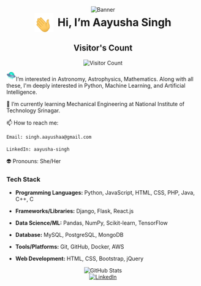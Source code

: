 <div align="center">
  <img src="https://raw.githubusercontent.com/aayu-sha/aayu-sha/main/aayusha%20Singh.png" alt="Banner">
</div>

<div align="center" style="display: flex; align-items: center; justify-content: center;">
  <img src="waving-hand-joypixels.gif" width="50" height="50" style="margin-right: 10px;">
  <h1 style="margin: 0;">Hi, I’m Aayusha Singh</h1>
</div>

<div align="center">
  <h2>Visitor's Count</h2>
  <img src="https://profile-counter.glitch.me/aayu-sha/count.svg" alt="Visitor Count">
</div>

<img src="flying-saucer.svg" alt="Flying Saucer" width="25" height="25">I’m interested in Astronomy, Astrophysics, Mathematics. Along with all these, I'm deeply interested in Python, Machine Learning, and Artificial Intelligence.

🌱 I’m currently learning Mechanical Engineering at National Institute of Technology Srinagar.

📫 How to reach me: 

    Email: singh.aayushaa@gmail.com

    LinkedIn: aayusha-singh

👽 Pronouns: She/Her

### Tech Stack

- **Programming Languages:** Python, JavaScript, HTML, CSS, PHP, Java, C++, C

- **Frameworks/Libraries:** Django, Flask, React.js

- **Data Science/ML:** Pandas, NumPy, Scikit-learn, TensorFlow

- **Database:** MySQL, PostgreSQL, MongoDB

- **Tools/Platforms:** Git, GitHub, Docker, AWS

- **Web Development:** HTML, CSS, Bootstrap, jQuery

<div align="center">
  <img src="https://github-readme-stats.vercel.app/api?username=aayu-sha&show_icons=true&theme=radical" alt="GitHub Stats">
</div>

<div align="center">
  <a href="https://www.linkedin.com/in/aayusha-singh/">
    <img src="https://img.shields.io/badge/LinkedIn-Aayusha_Singh-blue" alt="LinkedIn">
  </a>
</div>
